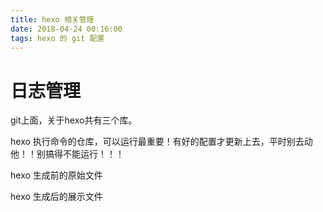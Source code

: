 ```yaml
---
title: hexo 相关管理
date: 2018-04-24 00:16:00
tags: hexo 的 git 配置
---
```


# 日志管理

git上面，关于hexo共有三个库。

hexo 执行命令的仓库，可以运行最重要！有好的配置才更新上去，平时别去动他！！别搞得不能运行！！！

hexo 生成前的原始文件

hexo 生成后的展示文件